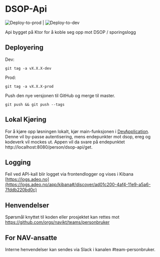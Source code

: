 # DSOP-Api

![Deploy-to-prod](https://github.com/navikt/dsop-api/workflows/Deploy-to-prod/badge.svg) | ![Deploy-to-dev](https://github.com/navikt/dsop-api/workflows/Deploy-to-dev/badge.svg)

Api bygget på Ktor for å koble seg opp mot DSOP / sporingslogg 

## Deployering

Dev:
```
git tag -a vX.X.X-dev
```

Prod:
```
git tag -a vX.X.X-prod
```

Push den nye versjonen til GitHub og merge til master.
```
git push && git push --tags
```

## Lokal Kjøring

For å kjøre opp løsningen lokalt, kjør main-funksjonen i [DevApplication](https://github.com/navikt/dsop-api/blob/master/src/test/kotlin/no/nav/sbl/dsop/api/DevApplication.kt).
Denne vil by-passe autentisering, mens endepunkter mot dsop, ereg og kodeverk vil mockes ut. Appen vil da svare på endepunktet http://localhost:8080/person/dsop-api/get. 

## Logging

Feil ved API-kall blir logget via frontendlogger og vises i Kibana<br>
[https://logs.adeo.no](https://logs.adeo.no/app/kibana#/discover/ad01c200-4af4-11e9-a5a6-7fddb220bd0c)

## Henvendelser

Spørsmål knyttet til koden eller prosjektet kan rettes mot https://github.com/orgs/navikt/teams/personbruker

## For NAV-ansatte

Interne henvendelser kan sendes via Slack i kanalen #team-personbruker.
